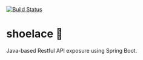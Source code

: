 [![Build Status](https://travis-ci.org/mpaauw/shoelace.svg?branch=master)](https://travis-ci.org/mpaauw/shoelace)

# shoelace :boot:
Java-based Restful API exposure using Spring Boot.
